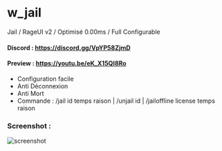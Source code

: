 # w_jail
Jail / RageUI v2 / Optimisé 0.00ms / Full Configurable

#### Discord : https://discord.gg/VpYP58ZjmD

#### Preview : https://youtu.be/eK_X15QI8Ro

- Configuration facile
- Anti Déconnexion
- Anti Mort
- Commande : /jail id temps raison | /unjail id | /jailoffline license temps raison

### Screenshot :

![screenshot](https://cdn.discordapp.com/attachments/658236178268684291/976480664381706300/unknown.png)
